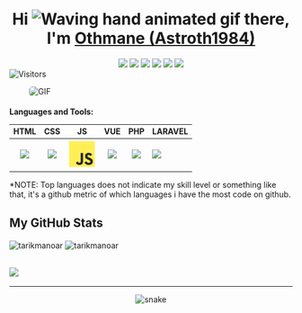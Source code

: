 <!--
**Astroth1984/Astroth1984** is a ✨ _special_ ✨ repository because its `README.md` (this file) appears on your GitHub profile.

Here are some ideas to get you started:

- 🔭 I’m currently working on ...
- 🌱 I’m currently learning ...
- 👯 I’m looking to collaborate on ...
- 🤔 I’m looking for help with ...
- 💬 Ask me about ...
- 📫 How to reach me: ...
- 😄 Pronouns: ...
- ⚡ Fun fact: ...
-->

<!-- <p align="center">
<a href="https://codepen.io/astroth1984" target="blank"><img align="center" src="https://cdn.jsdelivr.net/npm/simple-icons@3.0.1/icons/codepen.svg" alt="astroth1984" height="30" width="30" /></a>
  <a href="https://codesandbox.io/dashboard/home?workspace=fcd9c835-d4e5-4930-9e6d-ac0ea4f9c61e" target="blank"><img align="center" src="https://cdn.jsdelivr.net/npm/simple-icons@3.0.1/icons/codesandbox.svg" alt="astroth1984" height="30" width="30" /></a>
<a href="https://stackoverflow.com/users/10167565/elmounir-othmane" target="blank"><img align="center" src="https://cdn.jsdelivr.net/npm/simple-icons@3.0.1/icons/stackoverflow.svg" alt="astroth1984" height="30" width="30" /></a>
<a href="https://www.linkedin.com/in/el-mounir-othmane-21ab46147/" target="blank"><img align="center" src="https://cdn.jsdelivr.net/npm/simple-icons@3.0.1/icons/linkedin.svg" alt="el-mounir-othmane" height="30" width="30" /></a>
</p><br/> -->


<!-- <img alt="Visitors" src="https://komarev.com/ghpvc/?username=Astroth1984&style=flat&labelColor=black&logo=github&label=PROFILE+VIEWS&color=29bf12"/>
<img alt="Last Commit" src="https://img.shields.io/github/last-commit/Astroth1984/Astroth1984?logo=markdown&label=LAST+UPDATE&color=29bf12&style=flat">

- 👨‍💻 All of my latest projects are available at [astroth1984.netlify.app](https://astroth1984.netlify.app/)

- 📫  **othmane.elmn@gmail.com**

 -->

<!-- ### Stats

[![Astroth1984 GitHub stats](https://github-readme-stats.vercel.app/api?username=Astroth1984&count_private=true&show_icons=true&theme=chartreuse-dark)](https://github.com/Astroth1984)|[![Top Langs](https://github-readme-stats.vercel.app/api/top-langs/?username=Astroth1984&layout=compact&theme=chartreuse-dark)](https://github.com/Astroth1984)

 -->
<!-- ### Languages

![TypeScript](https://img.shields.io/badge/-TypeScript-000?&logo=TypeScript)
![JavaScript](https://img.shields.io/badge/-JavaScript-000?&logo=JavaScript)
![C](https://img.shields.io/badge/-C-000?&logo=C)
![Java](https://img.shields.io/badge/-Java-000?&logo=Java&logoColor=007396)
![C++](https://img.shields.io/badge/-C++-000?&logo=c%2b%2b&logoColor=00599C)
![SQL](https://img.shields.io/badge/-SQL-000?&logo=MySQL)

 -->

<!-- ### Front-End Frameworks

![Angular](https://img.shields.io/badge/-Angular-000?&logo=Angular)
![React.js](https://img.shields.io/badge/-React-000?&logo=React)
![Redux](https://img.shields.io/badge/-Redux-000?&logo=Redux)

### Back-End Frameworks
![Node.js](https://img.shields.io/badge/-Node.js-000?&logo=node.js)
![Express](https://img.shields.io/badge/-Express-000?&logo=express)
![Springboot](https://img.shields.io/badge/-Springboot-000?&logo=Springboot)

### DataBases
![Mongodb](https://img.shields.io/badge/-Mongodb-000?&logo=Mongodb)
![Postgresql](https://img.shields.io/badge/-Postgresql-000?&logo=Postgresql)
![Elasticsearch](https://img.shields.io/badge/-Elasticsearch-000?&logo=Elasticsearch)
![Oracle](https://img.shields.io/badge/-Oracle-000?&logo=Oracle)

### Tools
![Postman](https://img.shields.io/badge/-Postman-000?&logo=Postman)
![Swagger](https://img.shields.io/badge/-Swagger-000?&logo=Swagger)
![VScode](https://img.shields.io/badge/-VScode-000?&logo=VisualStudio)
![AndroidStudio](https://img.shields.io/badge/-AndroidStudio-000?&logo=Android)

### OS
![Linux](https://img.shields.io/badge/-Linux-000?&logo=Linux)
![Windows](https://img.shields.io/badge/-Windows-000?&logo=Windows)

 -->
<!-- <b>🔥 Github Streaks</b>
<p align="center"><img src="https://github-readme-streak-stats.herokuapp.com/?user=Astroth1984&theme=black-ice&hide_border=true&stroke=0000&background=0D1117&ring=29bf12&fire=29bf12&currStreakLabel=29bf12&bg_color=30,e96443,904e95&title_color=fff&text_color=fff" alt="Astroth1984" /></p> -->


<!--
**tarikmanoar/tarikmanoar** is a ✨ _special_ ✨ repository because its `README.md` (this file) appears on your GitHub profile.
Here are some ideas to get you started:
- 🔭 I’m currently working on ...
- 🌱 I’m currently learning ...
- 👯 I’m looking to collaborate on ...
- 🤔 I’m looking for help with ...
- 💬 Ask me about ...
- 📫 How to reach me: ...
- 😄 Pronouns: ...
- ⚡ Fun fact: ...
-->





<h1 align="center" >Hi <img src="https://raw.githubusercontent.com/nixin72/nixin72/master/wave.gif" 
         alt="Waving hand animated gif"
         height="45"
                            width="45" /> there, I'm <a href="https://github.com/Astroth1984"> Othmane (Astroth1984)</a> </h1>
<div align="center">
<a href="mailto:othmane.elmn@gmail.com"><img src="https://img.shields.io/badge/-Mail Me-D14836?style=flat&logo=Gmail&logoColor=white"/></a>
<a href="https://github.com/Astroth1984"><img src="https://img.shields.io/badge/Website-3b5998?style=flat-square&logo=google-chrome&logoColor=white"/></a>
<a href="https://www.linkedin.com/in/othmane-el-mounir-21ab46147/"><img src="https://img.shields.io/badge/-LinkedIn-blue?style=flat-square&logo=Linkedin&logoColor=white"/></a>
<a href="https://twitter.com/"><img src="https://img.shields.io/badge/-Twitter-1ca0f1?style=flat-square&labelColor=1ca0f1&logo=twitter&logoColor=white"/></a>
<a href="https://gitlab.com/"><img src="https://img.shields.io/badge/-GitLab-F29111?style=flat-square&labelColor=F29111&logo=gitlab&logoColor=white"/></a>
<a href="https://join.skype.com/"><img src="https://img.shields.io/badge/-Skype-00aff0?style=flat&logo=skype&logoColor=white"/></a>
</div>


<!-- ![visitors](https://visitor-badge.laobi.icu/badge?page_id=tarikmanoar.tarikmanoar) -->
<img alt="Visitors" src="https://komarev.com/ghpvc/?username=Astroth1984&style=flat&labelColor=black&logo=github&label=PROFILE+VIEWS&color=29bf12"/>

<br />

<p style="display: flex; justify-contect: space-between;">
<img style="border-radius: 5px; margin: 0 0 5px 35px;" alt="GIF" width="100%" src="relax.gif" />
</p>





**Languages and Tools:**  


 


 


|  HTML | CSS  |  JS | VUE  | PHP  |  LARAVEL |
|:-:|:-:|:-:|:-:|:-:|---|
|  <code><img height="50" src="icons/html5.png"></code> |  <code><img height="50" src="icons/css3.png"></code>  | <code><img height="50" src="icons/js.png"></code>  |  <code><img height="50" src="icons/vue.svg"></code> |  <code><img height="50" src="icons/php.png"></code> |  <code><img height="50" src="icons/laravel.ico"></code> |



*NOTE: Top languages does not indicate my skill level or something like that, it's a github metric of which languages i have the most code on github.
<!--
<a href="https://github.com/tarikmanoar" target="_blank">
  <img align="center" src="https://github-readme-stats.vercel.app/api/top-langs/?username=tarikmanoar&theme=radical" />
</a> 
<a href="https://github.com/tarikmanoar" target="_blank">
  <img align="center" src="https://github-readme-stats.vercel.app/api?username=tarikmanoar&show_icons=true&theme=radical&line_height=27" alt="Manoar's github stats" style="width: 685px;" />
</a>
<a href="https://github.com/tarikmanoar" target="_blank">
  <img align="center" src="https://github-readme-stats.vercel.app/api/pin/?username=tarikmanoar&repo=html&theme=radical" />
</a>    
<a href="https://github.com/tarikmanoar" target="_blank">
  <img align="center" src="https://github-readme-stats.vercel.app/api/pin/?username=tarikmanoar&repo=kajki&theme=radical" />
</a>
-->
<!--
| [![](https://github-readme-stats.vercel.app/api/top-langs/?username=tarikmanoar&theme=radical)](https://github.com/tarikmanoar, "Manoar's Github")  |  [![Tarik Manoar Github](https://github-readme-stats.vercel.app/api?username=tarikmanoar&show_icons=true&theme=radical&line_height=40 "Tarik Manoar Github")](https://github.com/tarikmanoar "Manoar's Github") |
| :------------: | :------------: |
-->

## My GitHub Stats
<div>
<img align="center" width="49%" src="https://github-readme-streak-stats.herokuapp.com/?user=tarikmanoar&theme=radical" alt="tarikmanoar" />
<img align="center" width="49%"  src="https://github-readme-stats.vercel.app/api?username=tarikmanoar&show_icons=true&locale=en&theme=radical" alt="tarikmanoar" />
</div>
<br>


![](https://activity-graph.herokuapp.com/graph?username=tarikmanoar&theme=redical)


<hr>

<p align="center">
  <img src="https://github.com/tarikmanoar/tarikmanoar/raw/output/github-contribution-grid-snake.svg" alt="snake"></center>
</p>






